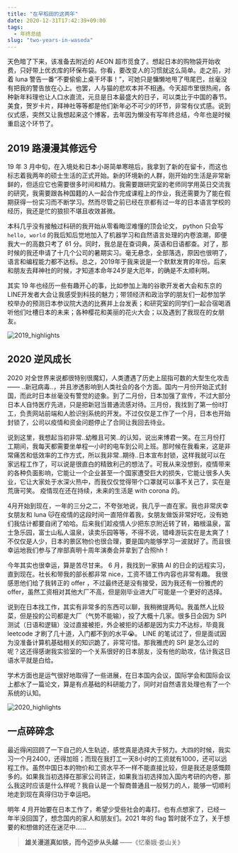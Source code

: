 ```yaml
---
title: "在早稻田的这两年"
date: 2020-12-31T17:42:39+09:00
tags:
  - 年终总结
slug: "two-years-in-waseda"
---
```


天色暗了下来，该准备去附近的 AEON 超市觅食了。想起日本的购物袋开始收费，只好带上优衣库的环保布袋。你看，要改变人的习惯就这么简单。走之前，对着 luna 警告一番“不要偷偷上桌干坏事！”，可她只是慵懒地甩了甩尾巴，丝毫没有把我的警告放在心上。也罢，人与猫的悲欢本并不相通。今天超市里很热闹，各种新年料理也让人口水直流，元旦是日本最盛大的日子，可以类比于中国的春节。美食，贺岁卡片，拜神社等等都是他们新年必不可少的环节，非常有仪式感。说到仪式感，突然又让我想起来这个博客，去年因为懒没有写年终总结，今年也是时候重启这个环节了。

## 2019 路漫漫其修远兮

19 年 3 月中旬，在入境处和日本小哥简单寒暄后，我拿到了新的在留卡，而这也标志着我两年的硕士生活的正式开始。新的环境新的人群，刚开始的生活是非常新鲜的，但适应它也需要很多时间和精力。我需要跟研究室的老师同学用英日交流我的研究，我需要跟各种国籍的人一起合作完成课程上的作业，我还需要为了能在假期获得一份实习而不断学习。然而尽管之前已经在京都有过一年的日本语言学校的经历，我还是忙的狼狈不堪且收效甚微。

本科几乎没有接触过科研的我开始从零看晦涩难懂的顶会论文， python 只会写 `hello, world` 的我后知后觉地加入了机器学习和自然语言处理的内卷浪潮，即便我大一的高数只考了 61 分。同时，我总是在查词典，英语和日语都查。对了，那时候的我还申请了十几个公司的暑期实习。毫无悬念，全部落选，原因也很明了，语言和编程能力都不达标。总之，2019年于我来说是一个默默发育的年份。后来和朋友去拜神社的时候，才知道本命年24岁是大厄年，的确是不太顺利啊。

其实 19 年也经历一些有趣开心的事，比如参加上海的谷歌开发者大会和东京的LINE开发者大会让我感受到科技的魅力；带领经济和政治学的朋友们一起参加学校举办的预测日本参议院大选的比赛并上台发表；和研究室的同学们一起合宿喝酒听他们吐槽日本的未来；各种樱花和美丽的花火大会；以及遇到了我现在的女朋友。

![2019_highlights](/images/2019_highlights.jpg)

## 2020 逆风成长

2020 对全世界来说都很特别很魔幻，人类遭遇了历史上屈指可数的大型生化攻击 —— ..新冠病毒..，并且渗透影响到人类社会的各个方面。国内一月份开始正式封国，而此时日本丝毫没有警觉的迹象。到了二月份，日本加强了宣传，不过大部分日本人自恃医疗先进，只是把新冠当普通流感对待。三月份，我找到了第一份it打工，负责网站前端和人脸识别系统的开发。不过仅仅是工作了一个月，日本也开始封锁了，公司以疫情和资金问题停止了合同让我回去待业。

说到这里，我想起当初非常..幼稚且可笑..的认知，说出来博君一笑。在三月份打工期间，我每天都需要坐单程一小时的电车到公司上班。那时候在我看来，这是非常痛苦和低效率的工作方式，所以我非常..期待..日本宣布封锁，这样我就可以在家远程工作了，可以说是很直白的精致利己的想法了。可我从来没想到，疫情带来的各种负面影响，它能让一个企业甚至一个国家遭受巨大的损失，它能让很多人失业，它让大家处于水深火热中，而我仅仅觉得带个口罩就可以事不关己了，实在是荒唐可笑。 疫情现在还在持续，未来的生活是 with corona 的。

4月开始到现在，一年的三分之二，不夸张地说，我几乎一直在家。我也非常庆幸女朋友和 luna :cat:在疫情的这段时间一直陪伴着我，女朋友做饭非常好吃，没有她们我估计都要自闭了哈哈。后来我们趁疫情人少把东京附近转了转，箱根温泉，富士急乐园，富士山私人温泉，读卖乐园等等，不得不说，错峰游玩实在是太爽了！不仅仅是人少，日本的景区物价也很合理，要是国内能够学习一波就好了。而且很幸运地我们参与了岸部真明十周年演奏会并拿到了合照hh！

今年其实也很幸运，算是苦尽甘来。 6 月，我找到一家搞 AI 的日企的远程实习，直到现在。社长和带我的部长都非常 nice，工资不错工作内容也非常有趣。 我很感恩他们给了我转正的 offer ，不过最终还是没有接受，因为我还有一份雅虎的 offer，虽然工资相对其他大厂不高，但是刚毕业进大厂可能是一个更好的选择。

说到在日本找工作，其实有非常多的东西可以聊，我稍微提两句。我虽然人比较菜，但是投的公司都是大厂（气势不能输），投了大概十几家。很多日企因为 SPI 测试（日语和逻辑）没过直接被拒，外企被拒的话都是因为实力不达标，毕竟我 leetcode 才刷了几十道，入门都不到的水平:sob:。 LINE 的笔试过了，但是面试因为没准备计算机基础相关的知识跪了，非常可惜。那我雅虎的 SPI 是怎么过的呢？这还得感谢我实验室的一个关系很好的日本朋友，没有他的助攻，估计我这日语水平就是白给。

学术方面也是运气很好地取得了一些进展，在日本国内会议，国际学会和国际会议上都水了一篇论文，算是有点基础的科研能力了，同时对自然语言处理也有了一个系统的认知。

![2020_highlights](/images/2020_highlights.jpg)

## 一点碎碎念

最近得闲回顾了一下自己的人生轨迹，感觉真是选择大于努力。大四的时候，我实习一个月2400，还得加班；而现在我打工一天8小时的工资就有1000，还可以远程工作。虽然中国日本的物价和工资水平不一样不能直接比较，但是我还是感慨颇多的。如果我当初选择在那家公司转正，如果我当初选择加入国内考研的内卷，那么我这时应该是什么样呢？我自认是一个智商普通且一般努力的人，能够一切顺利地走到现在真得归功于幸运吧。


明年 4 月开始要在日本工作了，希望少受些社会的毒打。也有点想家了，已经一年半没回国了，想念国内的家人和朋友们。2021 年的 flag 暂时就不立了，关于想要的和想做的还在迷茫中......

> **雄关漫道真如铁，而今迈步从头越**  ——《忆秦娥·娄山关》